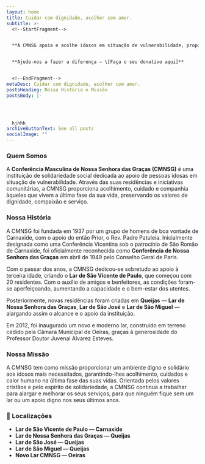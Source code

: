 ```yaml
---
layout: home
title: Cuidar com dignidade, acolher com amor.
subtitle: >-
  <!--StartFragment-->


  **A CMNSG apoia e acolhe idosos em situação de vulnerabilidade, proporcionando cuidados, conforto e dignidade.**


  **Ajude-nos a fazer a diferença — \[Faça o seu donativo aqui]**


  <!--EndFragment-->
metaDesc: Cuidar com dignidade, acolher com amor.
postsHeading: Nossa História e Missão
postsBody: |-
  



  h﻿jhhh
archiveButtonText: See all posts
socialImage: ""
---
```

<!--StartFragment-->

### Quem Somos

A **Conferência Masculina de Nossa Senhora das Graças (CMNSG)** é uma instituição de solidariedade social dedicada ao apoio de pessoas idosas em situação de vulnerabilidade. Através das suas residências e iniciativas comunitárias, a CMNSG proporciona acolhimento, cuidado e companhia àqueles que vivem a última fase da sua vida, preservando os valores de dignidade, compaixão e serviço.

### Nossa História

A CMNSG foi fundada em 1937 por um grupo de homens de boa vontade de Carnaxide, com o apoio do então Prior, o Rev. Padre Patuleia. Inicialmente designada como uma Conferência Vicentina sob o patrocínio de São Romão de Carnaxide, foi oficialmente reconhecida como **Conferência de Nossa Senhora das Graças** em abril de 1949 pelo Conselho Geral de Paris.

Com o passar dos anos, a CMNSG dedicou-se sobretudo ao apoio à terceira idade, criando o **Lar de São Vicente de Paulo**, que começou com 20 residentes. Com o auxílio de amigos e benfeitores, as condições foram-se aperfeiçoando, aumentando a capacidade e o bem-estar dos utentes.

Posteriormente, novas residências foram criadas em **Queijas** — **Lar de Nossa Senhora das Graças**, **Lar de São José** e **Lar de São Miguel** — alargando assim o alcance e o apoio da instituição.

Em 2012, foi inaugurado um novo e moderno lar, construído em terreno cedido pela Câmara Municipal de Oeiras, graças à generosidade do Professor Doutor Juvenal Alvarez Esteves.

### Nossa Missão

A CMNSG tem como missão proporcionar um ambiente digno e solidário aos idosos mais necessitados, garantindo-lhes acolhimento, cuidados e calor humano na última fase das suas vidas. Orientada pelos valores cristãos e pelo espírito de solidariedade, a CMNSG continua a trabalhar para alargar e melhorar os seus serviços, para que ninguém fique sem um lar ou um apoio digno nos seus últimos anos.

### 📍 Localizações

* **Lar de São Vicente de Paulo — Carnaxide**
* **Lar de Nossa Senhora das Graças — Queijas**
* **Lar de São José — Queijas**
* **Lar de São Miguel — Queijas**
* **Novo Lar CMNSG — Oeiras**

<!--EndFragment-->